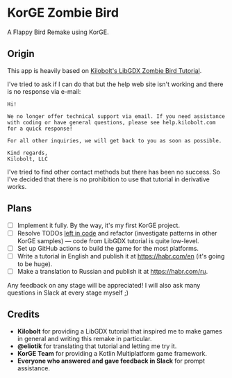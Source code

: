 # KorGE Zombie Bird
A Flappy Bird Remake using KorGE.

## Origin
This app is heavily based on [Kilobolt's LibGDX Zombie Bird Tutorial](http://www.kilobolt.com/zombie-bird-tutorial-flappy-bird-remake.html).

I've tried to ask if I can do that but the help web site isn't working and there is no response via e-mail:

```
Hi!

We no longer offer technical support via email. If you need assistance with coding or have general questions, please see help.kilobolt.com for a quick response!

For all other inquiries, we will get back to you as soon as possible.

Kind regards,
Kilobolt, LLC
```

I've tried to find other contact methods but there has been no success. So I've decided that there is no prohibition to use that tutorial in derivative works.

## Plans
- [ ] Implement it fully. By the way, it's my first KorGE project.
- [ ] Resolve TODOs [left in code](https://github.com/SerVB/korge-zombie-bird/search?q=todo&unscoped_q=todo) and refactor (investigate patterns in other KorGE samples) &mdash; code from LibGDX tutorial is quite low-level.
- [ ] Set up GitHub actions to build the game for the most platforms.
- [ ] Write a tutorial in English and publish it at <https://habr.com/en> (it's going to be huge).
- [ ] Make a translation to Russian and publish it at <https://habr.com/ru>.

Any feedback on any stage will be appreciated! I will also ask many questions in Slack at every stage myself ;)

## Credits
- **Kilobolt** for providing a LibGDX tutorial that inspired me to make games in general and writing this remake in particular.
- **@eliotik** for translating that tutorial and letting me try it.
- **KorGE Team** for providing a Kotlin Multiplatform game framework.
- **Everyone who answered and gave feedback in Slack** for prompt assistance.
